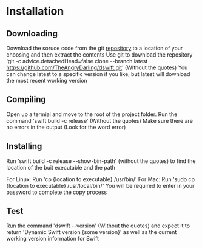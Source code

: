# Installation

## Downloading

Download the soruce code from the git [repository](https://github.com/TheAngryDarling/dswift) to a location of your choosing and then extract the contents
Use git to download the repository 'git -c advice.detachedHead=false clone --branch latest https://github.com/TheAngryDarling/dswift.git' (WIthout the quotes)
You can change latest to a specific version if you like, but latest will download the most recent working version

## Compiling

Open up a termial and move to the root of the project folder. 
Run the command 'swift build -c release' (Without the quotes)
Make sure there are no errors in the output (Look for the word error)

## Installing

Run 'swift build -c release --show-bin-path' (without the quotes) to find the location of the buit executable and the path

For Linux: Run 'cp {location to executable} /usr/bin/'
For Mac: Run 'sudo cp {location to executable} /usr/local/bin/' You will be required to enter in your password to complete the copy process

## Test

Run the command 'dswift --version' (WIthout the quotes) and expect it to return 'Dynamic Swift version {some version}' as well as the current working version information for Swift

